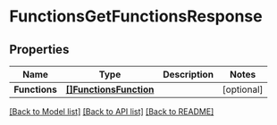 # FunctionsGetFunctionsResponse

## Properties

Name | Type | Description | Notes
------------ | ------------- | ------------- | -------------
**Functions** | [**[]FunctionsFunction**](functionsFunction.md) |  | [optional] 

[[Back to Model list]](../README.md#documentation-for-models) [[Back to API list]](../README.md#documentation-for-api-endpoints) [[Back to README]](../README.md)


